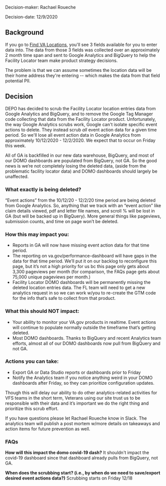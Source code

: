 Decision-maker: Rachael Roueche

Decision-date: 12/9/2020

## Background
If you go to [Find VA Locations](https://www.va.gov/find-locations), you'll see 3 fields available for you to enter data into. The data from those 3 fields was collected over an approximately 2 month time span and sent to Google Analytics and BigQuery to help the Facility Locator team make product strategy decisions.

The problem is that we can assume sometimes the location data will be their home address they're entering -- which makes the data from that field potential PII.

## Decision
DEPO has decided to scrub the Facility Locator location entries data from Google Analytics and BigQuery, and to remove the Google Tag Manager code collecting that data from the Facility Locator product. Unfortunately, the way Google Analytics scrubs work, Google can't isolate specific event actions to delete. They instead scrub *all* event action data for a given time period. So we'll lose all event action data in Google Analytics from approximately 10/12/2020 - 12/2/2020. We expect that to occur on Friday this week.

All of GA is backfilled in our new data warehouse, BigQuery, and most of our DOMO dashboards are populated from BigQuery, not GA. So the good news is we’re not completely losing the deleted data, (aside from the problematic facility locator data) and DOMO dashboards should largely be unaffected.

### What exactly is being deleted?

“Event actions” from the 10/12/20 - 12/2/20 time period are being deleted from Google Analytics. So, anything that we track with an “event action” like claim details viewed, pdf and letter file names, and scroll % will be lost in GA (but will be backed up in BigQuery). More general things like pageviews, submission counts, and time on page won’t be deleted.

### How this may impact you:

- Reports in GA will now have missing event action data for that time period.
- The reporting on va.gov/performance-dashboard will have gaps in the data for that time period. We’ll put it on our backlog to reconfigure this page, but it’s not a high priority for us bc this page only gets about 3,300 pageviews per month (for comparison, the FAQs page gets about 75,000 unique pageviews per month.)
- Facility Locator DOMO dashboards will be permanently missing the deleted location entries data. The FL team will need to get a new analytics request in so we can work w/you to re-create the GTM code for the info that’s safe to collect from that product.

### What this should NOT impact:

- Your ability to monitor your VA.gov products in realtime. Event actions will continue to populate normally outside the timeframe that’s getting deleted.
- Most DOMO dashboards. Thanks to BigQuery and recent Analytics team efforts, almost all of our DOMO dashboards now pull from BigQuery and not GA.

### Actions you can take:

- Export GA or Data Studio reports or dashboards prior to Friday
- Notify the Analytics team if you notice anything weird in your DOMO dashboards after Friday, so they can prioritize configuration updates.

Though this will delay our ability to do other analytics-related activities for VFS teams in the short term, Veterans using our site trust us to be responsible with their data and it’s important we do the right thing and prioritize this scrub effort.

If you have questions please let Rachael Roueche know in Slack. The analytics team will publish a post mortem w/more details on takeaways and action items for future prevention as well.

### FAQs

**How will this impact the domo covid-19 dash?**
It shouldn't impact the covid-19 dashboard since that dashboard already pulls from BigQuery, not GA.

**When does the scrubbing start? (i.e., by when do we need to save/export desired event actions data?)**
Scrubbing starts on Friday 12/18


